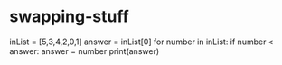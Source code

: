 swapping-stuff
==============
inList = [5,3,4,2,0,1]
answer = inList[0]
for number in inList:
    if number < answer:
        answer = number
print(answer)
